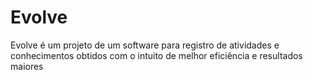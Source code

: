 # Evolve
Evolve é um projeto de um software para registro de atividades e conhecimentos obtidos com o intuito de melhor eficiência e resultados maiores
